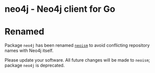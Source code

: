 neo4j - Neo4j client for Go
===========================

# Renamed

Package `neo4j` has been renamed [`neoism`](https://github.com/jmcvetta/neoism)
to avoid conflicting repository names with Neo4j itself.

Please update your software.  All future changes will be made to `neoism`;
package `neo4j` is deprecated.
